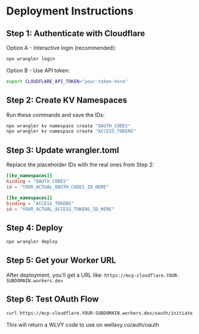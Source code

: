 # Deployment Instructions

## Step 1: Authenticate with Cloudflare

Option A - Interactive login (recommended):
```bash
npx wrangler login
```

Option B - Use API token:
```bash
export CLOUDFLARE_API_TOKEN="your-token-here"
```

## Step 2: Create KV Namespaces

Run these commands and save the IDs:
```bash
npx wrangler kv namespace create "OAUTH_CODES"
npx wrangler kv namespace create "ACCESS_TOKENS"
```

## Step 3: Update wrangler.toml

Replace the placeholder IDs with the real ones from Step 2:

```toml
[[kv_namespaces]]
binding = "OAUTH_CODES"
id = "YOUR_ACTUAL_OAUTH_CODES_ID_HERE"

[[kv_namespaces]]
binding = "ACCESS_TOKENS"
id = "YOUR_ACTUAL_ACCESS_TOKENS_ID_HERE"
```

## Step 4: Deploy

```bash
npx wrangler deploy
```

## Step 5: Get your Worker URL

After deployment, you'll get a URL like:
`https://mcp-cloudflare.YOUR-SUBDOMAIN.workers.dev`

## Step 6: Test OAuth Flow

```bash
curl https://mcp-cloudflare.YOUR-SUBDOMAIN.workers.dev/oauth/initiate
```

This will return a WLVY code to use on wellavy.co/auth/oauth